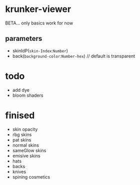 # krunker-viewer
BETA... only basics work for now
## parameters
- skinIdP(``skin-Index``:``Number``)
- back(``background-color``:``Number-hex``) // default is transparent
# todo
- add dye
- bloom shaders

# finised
- skin opacity
- rbg skins
- pat skins
- normal skins
- sameGlow skins
- emisive skins
- hats
- backs
- knives
- spining cosmetics
